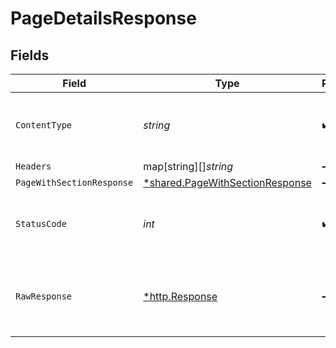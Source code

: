 # PageDetailsResponse


## Fields

| Field                                                                                    | Type                                                                                     | Required                                                                                 | Description                                                                              |
| ---------------------------------------------------------------------------------------- | ---------------------------------------------------------------------------------------- | ---------------------------------------------------------------------------------------- | ---------------------------------------------------------------------------------------- |
| `ContentType`                                                                            | *string*                                                                                 | :heavy_check_mark:                                                                       | HTTP response content type for this operation                                            |
| `Headers`                                                                                | map[string][]*string*                                                                    | :heavy_minus_sign:                                                                       | N/A                                                                                      |
| `PageWithSectionResponse`                                                                | [*shared.PageWithSectionResponse](../../../pkg/models/shared/pagewithsectionresponse.md) | :heavy_minus_sign:                                                                       | N/A                                                                                      |
| `StatusCode`                                                                             | *int*                                                                                    | :heavy_check_mark:                                                                       | HTTP response status code for this operation                                             |
| `RawResponse`                                                                            | [*http.Response](https://pkg.go.dev/net/http#Response)                                   | :heavy_minus_sign:                                                                       | Raw HTTP response; suitable for custom response parsing                                  |